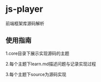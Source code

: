 # js-player
前端框架库源码解析
## 使用指南
1.core目录下展示实现源码的主题  

2.每个主题下learn.md描述问题与记录实现过程  

3.每个主题下source为源码实现  
